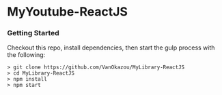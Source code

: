 
# MyYoutube-ReactJS

### Getting Started

Checkout this repo, install dependencies, then start the gulp process with the following:

```
> git clone https://github.com/VanOkazou/MyLibrary-ReactJS
> cd MyLibrary-ReactJS
> npm install
> npm start
